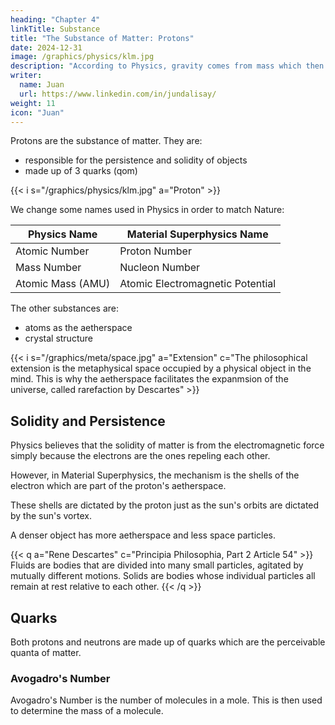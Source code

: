```yaml
---
heading: "Chapter 4"
linkTitle: Substance
title: "The Substance of Matter: Protons"
date: 2024-12-31
image: /graphics/physics/klm.jpg
description: "According to Physics, gravity comes from mass which then comes from the Higgs Field"
writer:
  name: Juan
  url: https://www.linkedin.com/in/jundalisay/
weight: 11
icon: "Juan"
---
```




Protons are the substance of matter. They are:
- responsible for the persistence and solidity of objects
- made up of 3 quarks (qom)


{{< i s="/graphics/physics/klm.jpg" a="Proton" >}}

We change some names used in Physics in order to match Nature:

Physics Name | Material Superphysics Name
--- | ---
Atomic Number | Proton Number
Mass Number | Nucleon Number 
Atomic Mass (AMU) | Atomic Electromagnetic Potential 


The other substances are:
- atoms as the aetherspace
- crystal structure

<!-- Atoms are the substance of matter. -->

{{< i s="/graphics/meta/space.jpg" a="Extension" c="The philosophical extension is the metaphysical space occupied by a physical object in the mind. This is why the aetherspace facilitates the expanmsion of the universe, called rarefaction by Descartes" >}}



## Solidity and Persistence

Physics believes that the solidity of matter is from the electromagnetic force simply because the electrons are the ones repeling each other. 

However, in Material Superphysics, the mechanism is the shells of the electron which are part of the proton's aetherspace. 

These shells are dictated by the proton just as the sun's orbits are dictated by the sun's vortex.

A denser object has more aetherspace and less space particles. 

{{< q a="Rene Descartes" c="Principia Philosophia, Part 2 Article 54" >}}
Fluids are bodies that are divided into many small particles, agitated by mutually different motions. Solids are bodies whose individual particles all remain at rest relative to each other.
{{< /q >}}


## Quarks

Both protons and neutrons are made up of quarks which are the perceivable quanta of matter. 


### Avogadro's Number

Avogadro's Number is the number of molecules in a mole. This is then used to determine the mass of a molecule. 
